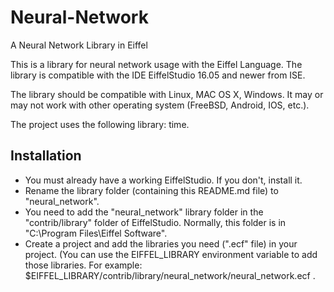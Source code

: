 Neural-Network
==========
A Neural Network Library in Eiffel

This is a library for neural network usage with the Eiffel Language. The library is compatible with the IDE EiffelStudio 16.05 and newer from ISE.

The library should be compatible with Linux, MAC OS X, Windows. It may or may not work with other operating system (FreeBSD, Android, IOS, etc.).

The project uses the following library: time.

Installation
---------
* You must already have a working EiffelStudio. If you don't, install it.
* Rename the library folder (containing this README.md file) to "neural_network".
* You need to add the "neural_network" library folder in the "contrib/library" folder of EiffelStudio. Normally, this folder is in "C:\Program Files\Eiffel Software\".
* Create a project and add the libraries you need (".ecf" file) in your project. (You can use the EIFFEL_LIBRARY environment variable to add those libraries. For example: $EIFFEL_LIBRARY/contrib/library/neural_network/neural_network.ecf .
